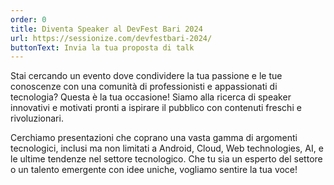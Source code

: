 ```yaml
---
order: 0
title: Diventa Speaker al DevFest Bari 2024
url: https://sessionize.com/devfestbari-2024/
buttonText: Invia la tua proposta di talk
---
```

Stai cercando un evento dove condividere la tua passione e le tue conoscenze con una comunità di professionisti e appassionati di tecnologia? Questa è la tua occasione! Siamo alla ricerca di speaker innovativi e motivati pronti a ispirare il pubblico con contenuti freschi e rivoluzionari.

Cerchiamo presentazioni che coprano una vasta gamma di argomenti tecnologici, inclusi ma non limitati a Android, Cloud, Web technologies, AI, e le ultime tendenze nel settore tecnologico. Che tu sia un esperto del settore o un talento emergente con idee uniche, vogliamo sentire la tua voce!
